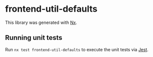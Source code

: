 # frontend-util-defaults

This library was generated with [Nx](https://nx.dev).

## Running unit tests

Run `nx test frontend-util-defaults` to execute the unit tests via [Jest](https://jestjs.io).
